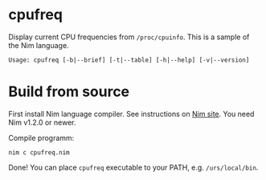 # cpufreq

Display current CPU frequencies from `/proc/cpuinfo`. This is a sample of the Nim language.

```
Usage: cpufreq [-b|--brief] [-t|--table] [-h|--help] [-v|--version]
```

# Build from source

First install Nim language compiler. See instructions on [Nim site](https://nim-lang.org/install.html). You need Nim v1.2.0 or newer.

Compile programm:

```
nim c cpufreq.nim
```

Done! You can place `cpufreq` executable to your PATH, e.g. `/urs/local/bin`.
